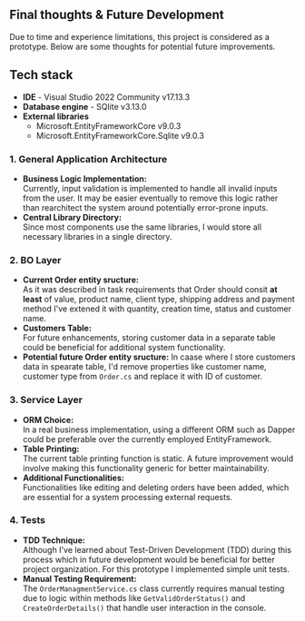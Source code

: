 ## Final thoughts & Future Development
Due to time and experience limitations, this project is considered as a prototype. Below are some thoughts for potential future improvements.

## Tech stack
- **IDE** - Visual Studio 2022 Community v17.13.3
- **Database engine** - SQlite v3.13.0
- **External libraries**
    - Microsoft.EntityFrameworkCore v9.0.3
    - Microsoft.EntityFrameworkCore.Sqlite v9.0.3

### 1. General Application Architecture
- **Business Logic Implementation:**  
    Currently, input validation is implemented to handle all invalid inputs from the user. It may be easier eventually to remove this logic rather than rearchitect the system around potentially error-prone inputs.
- **Central Library Directory:**  
    Since most components use the same libraries, I would store all necessary libraries in a single directory.

### 2. BO Layer
- **Current Order entity sructure:**  
    As it was described in task requirements that Order should consit **at least** of value, product name, client type, shipping address and payment method I've extened it with quantity, creation time, status and customer name.
- **Customers Table:**  
    For future enhancements, storing customer data in a separate table could be beneficial for additional system functionality.
- **Potential future Order entity sructure:**
    In caase where I store customers data in spearate table, I'd remove properties like customer name, customer type from `Order.cs` and replace it with ID of customer.

### 3. Service Layer
- **ORM Choice:**  
    In a real business implementation, using a different ORM such as Dapper could be preferable over the currently employed EntityFramework.
- **Table Printing:**  
    The current table printing function is static. A future improvement would involve making this functionality generic for better maintainability.
- **Additional Functionalities:**  
    Functionalities like editing and deleting orders have been added, which are essential for a system processing external requests.

### 4. Tests
- **TDD Technique:**  
    Although I've learned about Test-Driven Development (TDD) during this process which in future development would be beneficial for better project organization. For this prototype I implemented simple unit tests.
- **Manual Testing Requirement:**  
    The `OrderManagmentService.cs` class currently requires manual testing due to logic within methods like `GetValidOrderStatus()` and `CreateOrderDetails()` that handle user interaction in the console.
